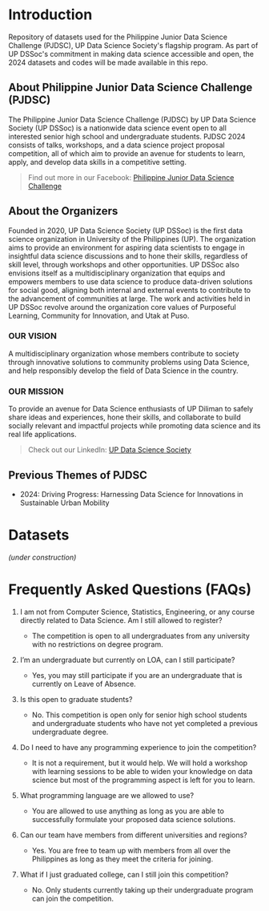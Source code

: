 # Introduction
Repository of datasets used for the Philippine Junior Data Science Challenge (PJDSC), UP Data Science Society's flagship program. As part of UP DSSoc's commitment in making data science accessible and open, the 2024 datasets and codes will be made available in this repo. 

## About Philippine Junior Data Science Challenge (PJDSC)
The Philippine Junior Data Science Challenge (PJDSC) by UP Data Science Society (UP DSSoc) is a nationwide data science event open to all interested senior high school and
undergraduate students. PJDSC 2024 consists of talks, workshops, and a data science project proposal competition, all of which aim to provide an avenue for students to learn, apply, and develop data skills in a competitive setting.

> Find out more in our Facebook: [Philippine Junior Data Science Challenge](https://facebook.com/pjdsc.updssoc)  

## About the Organizers
Founded in 2020, UP Data Science Society (UP DSSoc) is the first data science organization in University of the Philippines (UP). The organization aims to provide an environment for aspiring data scientists to engage in insightful data science discussions and to hone their skills, regardless of skill level, through workshops and other opportunities. UP DSSoc also envisions itself as a multidisciplinary organization that equips and empowers members to use data science to produce data-driven solutions for social good, aligning both internal and external events to contribute to the advancement of communities at large. The work and activities held in UP DSSoc revolve around the organization core values of Purposeful Learning, Community for Innovation, and Utak at Puso.

### OUR VISION
A multidisciplinary organization whose members contribute to society through innovative solutions to community problems using Data Science, and help responsibly develop the field of Data Science in the country.

### OUR MISSION
To provide an avenue for Data Science enthusiasts of UP Diliman to safely share ideas and experiences, hone their skills, and collaborate to build socially relevant and impactful projects while promoting data science and its real life applications.

> Check out our LinkedIn: [UP Data Science Society](https://www.linkedin.com/company/updatasciencesociety)

## Previous Themes of PJDSC
- 2024: Driving Progress: Harnessing Data Science for Innovations in Sustainable Urban Mobility

# Datasets
_(under construction)_

# Frequently Asked Questions (FAQs)
1. I am not from Computer Science, Statistics, Engineering, or any course directly related to Data Science. Am I still allowed to register?
    - The competition is open to all undergraduates from any university with no restrictions on degree program.

2. I’m an undergraduate but currently on LOA, can I still participate?
    - Yes, you may still participate if you are an undergraduate that is currently on Leave of Absence.

3. Is this open to graduate students?
    - No. This competition is open only for senior high school students and undergraduate students who have not yet completed a
previous undergraduate degree.

4. Do I need to have any programming experience to join the competition?
    - It is not a requirement, but it would help. We will hold a workshop with learning sessions to be able to widen your knowledge on data science but most of the programming aspect is left for you to learn.

5. What programming language are we allowed to use?
    - You are allowed to use anything as long as you are able to successfully formulate your proposed data science solutions.
 
6. Can our team have members from different universities and regions?
    - Yes. You are free to team up with members from all over the Philippines as long as they meet the criteria for joining.

7. What if I just graduated college, can I still join this competition?
    - No. Only students currently taking up their undergraduate program can join the competition.
